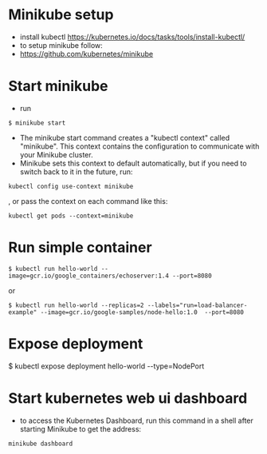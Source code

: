 # Minikube setup
- install kubectl https://kubernetes.io/docs/tasks/tools/install-kubectl/
- to setup minikube follow:
- https://github.com/kubernetes/minikube

# Start minikube
- run
~~~~~
$ minikube start
~~~~~
- The minikube start command creates a "kubectl context" called "minikube". This context contains the configuration to communicate with your Minikube cluster.
- Minikube sets this context to default automatically, but if you need to switch back to it in the future, run:
~~~~~
kubectl config use-context minikube
~~~~~
, or pass the context on each command like this: 
~~~~~
kubectl get pods --context=minikube
~~~~~

# Run simple container
~~~~~
$ kubectl run hello-world --image=gcr.io/google_containers/echoserver:1.4 --port=8080
~~~~~
or 
~~~~~
$ kubectl run hello-world --replicas=2 --labels="run=load-balancer-example" --image=gcr.io/google-samples/node-hello:1.0  --port=8080
~~~~~

# Expose deployment
$ kubectl expose deployment hello-world --type=NodePort


# Start kubernetes web ui dashboard
- to access the Kubernetes Dashboard, run this command in a shell after starting Minikube to get the address:
~~~~~
minikube dashboard
~~~~~

# 
